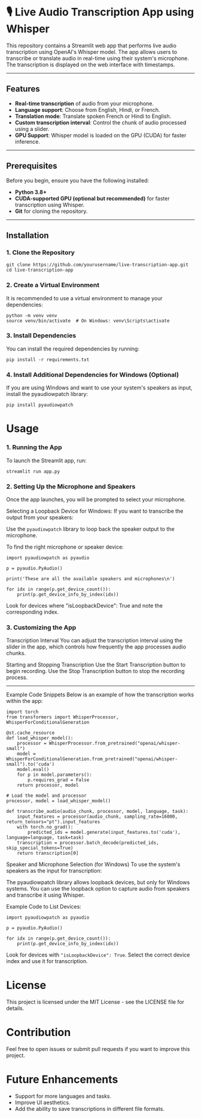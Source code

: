 # 🎙️ Live Audio Transcription App using Whisper

This repository contains a Streamlit web app that performs live audio transcription using OpenAI's Whisper model. The app allows users to transcribe or translate audio in real-time using their system's microphone. The transcription is displayed on the web interface with timestamps.

---

## Features

- **Real-time transcription** of audio from your microphone.
- **Language support**: Choose from English, Hindi, or French.
- **Translation mode**: Translate spoken French or Hindi to English.
- **Custom transcription interval**: Control the chunk of audio processed using a slider.
- **GPU Support**: Whisper model is loaded on the GPU (CUDA) for faster inference.
  
---

## Prerequisites

Before you begin, ensure you have the following installed:

- **Python 3.8+**
- **CUDA-supported GPU (optional but recommended)** for faster transcription using Whisper.
- **Git** for cloning the repository.

---

## Installation

### 1. Clone the Repository
```
git clone https://github.com/yourusername/live-transcription-app.git
cd live-transcription-app
```

### 2. Create a Virtual Environment
It is recommended to use a virtual environment to manage your dependencies:

```
python -m venv venv
source venv/bin/activate  # On Windows: venv\Scripts\activate 
```

### 3. Install Dependencies
You can install the required dependencies by running:
```
pip install -r requirements.txt
```

### 4. Install Additional Dependencies for Windows (Optional)
If you are using Windows and want to use your system's speakers as input, install the pyaudiowpatch library:

``` pip install pyaudiowpatch ```


# Usage
### 1. Running the App
To launch the Streamlit app, run:

``` streamlit run app.py ```

### 2. Setting Up the Microphone and Speakers
Once the app launches, you will be prompted to select your microphone.

Selecting a Loopback Device for Windows:
If you want to transcribe the output from your speakers:

Use the ```pyaudiowpatch``` library to loop back the speaker output to the microphone.

To find the right microphone or speaker device:

```
import pyaudiowpatch as pyaudio

p = pyaudio.PyAudio()

print('These are all the available speakers and microphones\n')

for idx in range(p.get_device_count()):
    print(p.get_device_info_by_index(idx))
```
Look for devices where "isLoopbackDevice": True and note the corresponding index.

### 3. Customizing the App
Transcription Interval
You can adjust the transcription interval using the slider in the app, which controls how frequently the app processes audio chunks.

Starting and Stopping Transcription
Use the Start Transcription button to begin recording.
Use the Stop Transcription button to stop the recording process.

----
Example Code Snippets
Below is an example of how the transcription works within the app:

```
import torch
from transformers import WhisperProcessor, WhisperForConditionalGeneration

@st.cache_resource
def load_whisper_model():
    processor = WhisperProcessor.from_pretrained("openai/whisper-small")
    model = WhisperForConditionalGeneration.from_pretrained("openai/whisper-small").to('cuda')
    model.eval()
    for p in model.parameters():
        p.requires_grad = False
    return processor, model

# Load the model and processor
processor, model = load_whisper_model()

def transcribe_audio(audio_chunk, processor, model, language, task):
    input_features = processor(audio_chunk, sampling_rate=16000, return_tensors="pt").input_features
    with torch.no_grad():
        predicted_ids = model.generate(input_features.to('cuda'), language=language, task=task)
    transcription = processor.batch_decode(predicted_ids, skip_special_tokens=True)
    return transcription[0]
```
Speaker and Microphone Selection (for Windows)
To use the system's speakers as the input for transcription:

The pyaudiowpatch library allows loopback devices, but only for Windows systems.
You can use the loopback option to capture audio from speakers and transcribe it using Whisper.

Example Code to List Devices:
```
import pyaudiowpatch as pyaudio

p = pyaudio.PyAudio()

for idx in range(p.get_device_count()):
    print(p.get_device_info_by_index(idx))
```
Look for devices with ``` "isLoopbackDevice": True ```.
Select the correct device index and use it for transcription.

# License
This project is licensed under the MIT License - see the LICENSE file for details.

# Contribution
Feel free to open issues or submit pull requests if you want to improve this project.

# Future Enhancements
- Support for more languages and tasks.
- Improve UI aesthetics.
- Add the ability to save transcriptions in different file formats.
